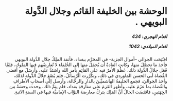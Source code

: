 <h1 dir="rtl">الوحشة بين الخليفة القائم وجلال الدَّولة البويهي .</h1>

<h5 dir="rtl">العام الهجري:  434

العام الميلادي: 1042

</h5>

<p dir="rtl">افتُتِحَت الجوالي –أموال الجزية- في المحَرَّم ببغداد، فأنفذ الملِكُ جلال الدَّولة البويهي فأخذ ما تحصَّلَ منها، وكانت العادةُ أن يُحمَلَ منها إلى الخُلفاءِ لا تُعارِضُهم فيها الملوك، فلمَّا فَعَل جلالُ الدَّولة ذلك، عَظُمَ الأمرُ فيه على القائِمِ بأمرِ الله واشتَدَّ عليه، وأرسَلَ مع أقضى القُضاة أبي الحسن الماوَردي في ذلك، وتكَرَّرت الرَّسائلُ، فلم يُصْغِ جلالُ الدَّولة لذلك، وأخذ الجواليَ، فجمع الخليفةُ الهاشميِّينَ بالدارِ والرجَّالة، وأرسل إلى أصحابِ الأطرافِ والقُضاة بما عزَمَ عليه، وأظهر العَزمَ على مفارقةِ بغداد، فلم يتِمَّ ذلك، وحدث وحشةٌ مِن الجِهَتينِ، فاقتَضَت الحالُ أنَّ المَلِك يتركُ معارضةَ النوَّاب الإماميَّة فيها في السنةِ الآتيةِ.</p></br>
